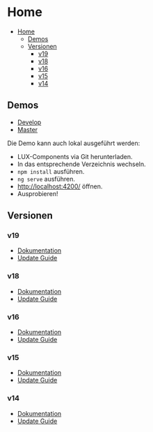 # Home

- [Home](#home)
  - [Demos](#demos)
  - [Versionen](#versionen)
    - [v19](#v19)
    - [v18](#v18)
    - [v16](#v16)
    - [v15](#v15)
    - [v14](#v14)

## Demos

- [Develop](https://lux-demo-dev.gfi.ihk.de)
- [Master](https://lux-demo.gfi.ihk.de)

Die Demo kann auch lokal ausgeführt werden:

- LUX-Components via Git herunterladen.
- In das entsprechende Verzeichnis wechseln.
- `npm install` ausführen.
- `ng serve` ausführen.
- <http://localhost:4200/> öffnen.
- Ausprobieren!

## Versionen

### v19

- [Dokumentation](Home-v19)
- [Update Guide](update-guide-v19)

### v18

- [Dokumentation](Home-v18)
- [Update Guide](update-guide-v18)

### v16

- [Dokumentation](Home-v16)
- [Update Guide](update-guide-v16)

### v15

- [Dokumentation](Home-v15)
- [Update Guide](update-guide-v15)

### v14

- [Dokumentation](Home-v14)
- [Update Guide](update-guide-v14)
